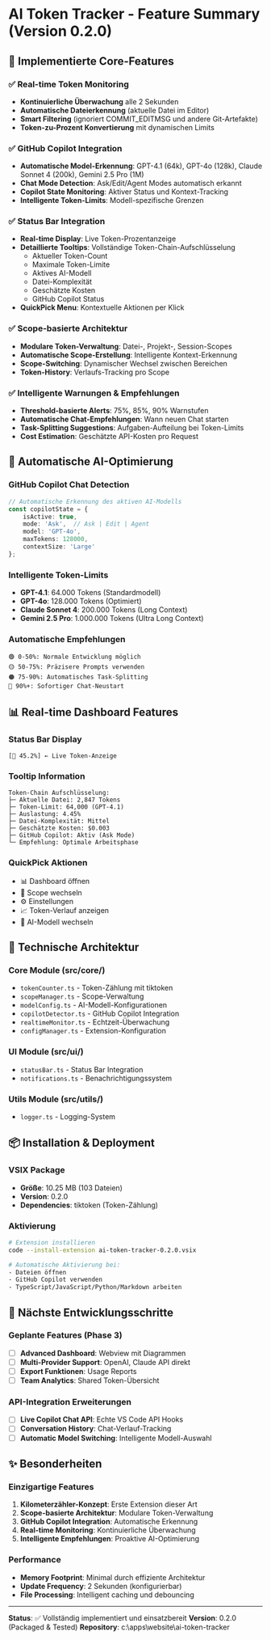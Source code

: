 # AI Token Tracker - Feature Summary (Version 0.2.0)

## 🎯 Implementierte Core-Features

### ✅ Real-time Token Monitoring
- **Kontinuierliche Überwachung** alle 2 Sekunden
- **Automatische Dateierkennung** (aktuelle Datei im Editor)
- **Smart Filtering** (ignoriert COMMIT_EDITMSG und andere Git-Artefakte)
- **Token-zu-Prozent Konvertierung** mit dynamischen Limits

### ✅ GitHub Copilot Integration
- **Automatische Model-Erkennung**: GPT-4.1 (64k), GPT-4o (128k), Claude Sonnet 4 (200k), Gemini 2.5 Pro (1M)
- **Chat Mode Detection**: Ask/Edit/Agent Modes automatisch erkannt
- **Copilot State Monitoring**: Aktiver Status und Kontext-Tracking
- **Intelligente Token-Limits**: Modell-spezifische Grenzen

### ✅ Status Bar Integration
- **Real-time Display**: Live Token-Prozentanzeige
- **Detaillierte Tooltips**: Vollständige Token-Chain-Aufschlüsselung
  - Aktueller Token-Count
  - Maximale Token-Limite 
  - Aktives AI-Modell
  - Datei-Komplexität
  - Geschätzte Kosten
  - GitHub Copilot Status
- **QuickPick Menu**: Kontextuelle Aktionen per Klick

### ✅ Scope-basierte Architektur
- **Modulare Token-Verwaltung**: Datei-, Projekt-, Session-Scopes
- **Automatische Scope-Erstellung**: Intelligente Kontext-Erkennung
- **Scope-Switching**: Dynamischer Wechsel zwischen Bereichen
- **Token-History**: Verlaufs-Tracking pro Scope

### ✅ Intelligente Warnungen & Empfehlungen
- **Threshold-basierte Alerts**: 75%, 85%, 90% Warnstufen
- **Automatische Chat-Empfehlungen**: Wann neuen Chat starten
- **Task-Splitting Suggestions**: Aufgaben-Aufteilung bei Token-Limits
- **Cost Estimation**: Geschätzte API-Kosten pro Request

## 🚀 Automatische AI-Optimierung

### GitHub Copilot Chat Detection
```typescript
// Automatische Erkennung des aktiven AI-Modells
const copilotState = {
    isActive: true,
    mode: 'Ask',  // Ask | Edit | Agent
    model: 'GPT-4o',
    maxTokens: 128000,
    contextSize: 'Large'
};
```

### Intelligente Token-Limits
- **GPT-4.1**: 64.000 Tokens (Standardmodell)
- **GPT-4o**: 128.000 Tokens (Optimiert)
- **Claude Sonnet 4**: 200.000 Tokens (Long Context)
- **Gemini 2.5 Pro**: 1.000.000 Tokens (Ultra Long Context)

### Automatische Empfehlungen
```
🟢 0-50%: Normale Entwicklung möglich
🟡 50-75%: Präzisere Prompts verwenden
🟠 75-90%: Automatisches Task-Splitting
🔴 90%+: Sofortiger Chat-Neustart
```

## 📊 Real-time Dashboard Features

### Status Bar Display
```
[🤖 45.2%] ← Live Token-Anzeige
```

### Tooltip Information
```
Token-Chain Aufschlüsselung:
├─ Aktuelle Datei: 2,847 Tokens
├─ Token-Limit: 64,000 (GPT-4.1)
├─ Auslastung: 4.45%
├─ Datei-Komplexität: Mittel
├─ Geschätzte Kosten: $0.003
├─ GitHub Copilot: Aktiv (Ask Mode)
└─ Empfehlung: Optimale Arbeitsphase
```

### QuickPick Aktionen
- 📊 Dashboard öffnen
- 🔄 Scope wechseln
- ⚙️ Einstellungen
- 📈 Token-Verlauf anzeigen
- 🤖 AI-Modell wechseln

## 🔧 Technische Architektur

### Core Module (src/core/)
- `tokenCounter.ts` - Token-Zählung mit tiktoken
- `scopeManager.ts` - Scope-Verwaltung
- `modelConfig.ts` - AI-Modell-Konfigurationen
- `copilotDetector.ts` - GitHub Copilot Integration
- `realtimeMonitor.ts` - Echtzeit-Überwachung
- `configManager.ts` - Extension-Konfiguration

### UI Module (src/ui/)
- `statusBar.ts` - Status Bar Integration
- `notifications.ts` - Benachrichtigungssystem

### Utils Module (src/utils/)
- `logger.ts` - Logging-System

## 📦 Installation & Deployment

### VSIX Package
- **Größe**: 10.25 MB (103 Dateien)
- **Version**: 0.2.0
- **Dependencies**: tiktoken (Token-Zählung)

### Aktivierung
```bash
# Extension installieren
code --install-extension ai-token-tracker-0.2.0.vsix

# Automatische Aktivierung bei:
- Dateien öffnen
- GitHub Copilot verwenden
- TypeScript/JavaScript/Python/Markdown arbeiten
```

## 🎯 Nächste Entwicklungsschritte

### Geplante Features (Phase 3)
- [ ] **Advanced Dashboard**: Webview mit Diagrammen
- [ ] **Multi-Provider Support**: OpenAI, Claude API direkt
- [ ] **Export Funktionen**: Usage Reports
- [ ] **Team Analytics**: Shared Token-Übersicht

### API-Integration Erweiterungen
- [ ] **Live Copilot Chat API**: Echte VS Code API Hooks
- [ ] **Conversation History**: Chat-Verlauf-Tracking
- [ ] **Automatic Model Switching**: Intelligente Modell-Auswahl

## ✨ Besonderheiten

### Einzigartige Features
1. **Kilometerzähler-Konzept**: Erste Extension dieser Art
2. **Scope-basierte Architektur**: Modulare Token-Verwaltung
3. **GitHub Copilot Integration**: Automatische Erkennung
4. **Real-time Monitoring**: Kontinuierliche Überwachung
5. **Intelligente Empfehlungen**: Proaktive AI-Optimierung

### Performance
- **Memory Footprint**: Minimal durch effiziente Architektur
- **Update Frequency**: 2 Sekunden (konfigurierbar)
- **File Processing**: Intelligent caching und debouncing

---

**Status**: ✅ Vollständig implementiert und einsatzbereit
**Version**: 0.2.0 (Packaged & Tested)
**Repository**: c:\apps\website\ai-token-tracker
